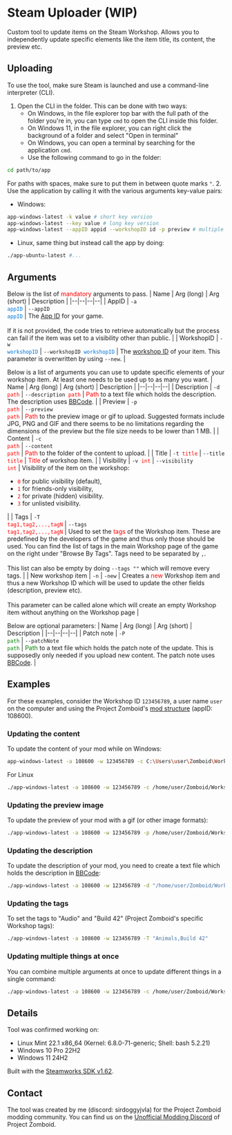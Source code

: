 # Steam Uploader (WIP)
Custom tool to update items on the Steam Workshop. Allows you to independently update specific elements like the item title, its content, the preview etc.

## Uploading
To use the tool, make sure Steam is launched and use a command-line interpreter (CLI).
1. Open the CLI in the folder. This can be done with two ways:
    - On Windows, in the file explorer top bar with the full path of the folder you're in, you can type `cmd` to open the CLI inside this folder.
    - On Windows 11, in the file explorer, you can right click the background of a folder and select "Open in terminal"
    - On Windows, you can open a terminal by searching for the application `cmd`.
    - Use the following command to go in the folder:
```bash
cd path/to/app
```
For paths with spaces, make sure to put them in between quote marks `"`.
2. Use the application by calling it with the various arguments key-value pairs:
- Windows:
```bash
app-windows-latest -k value # short key version
app-windows-latest --key value # long key version
app-windows-latest --appID appid --workshopID id -p preview # multiple keys
```
- Linux, same thing but instead call the app by doing:
```bash
./app-ubuntu-latest #...
```

## Arguments
Below is the list of <span style="color: red">mandatory</span> arguments to pass.
| Name | Arg (long) | Arg (short) | Description |
|--|--|--|--|
| AppID | <code>-a <span style="color:#0074D9">appID</span></code> | <code>--appID <span style="color:#0074D9">appID</span></code> | The [App ID](https://pzwiki.net/wiki/App_ID) for your game. <BR><BR> If it is not provided, the code tries to retrieve automatically but the process can fail if the item was set to a visibility other than public. |
| WorkshopID | <code>-w <span style="color:#0074D9">workshopID</span></code> | <code>--workshopID <span style="color:#0074D9">workshopID</span></code> | The [workshop ID](https://pzwiki.net/wiki/Workshop_ID) of your item. This parameter is overwritten by using `--new`. |

Below is a list of arguments you can use to update specific elements of your workshop item. At least one needs to be used up to as many you want.
| Name | Arg (long) | Arg (short) | Description |
|--|--|--|--|
| Description | <code>-d <span style="color:red">path</span></code> | <code>--description <span style="color:red">path</span></code> | <span style="color:red">Path</span> to a text file which holds the description. The description uses [BBCode](https://pzwiki.net/wiki/BBCode). |
| Preview | <code>-p <span style="color:red">path</span></code> | <code>--preview <span style="color:red">path</span></code> | <span style="color:red">Path</span> to the preview image or gif to upload. Suggested formats include JPG, PNG and GIF and there seems to be no limitations regarding the dimensions of the preview but the file size needs to be lower than 1 MB. |
| Content | <code>-c <span style="color:red">path</span></code> | <code>--content <span style="color:red">path</span></code> | <span style="color:red">Path</span> to the folder of the content to upload. |
| Title | <code>-t <span style="color:red">title</span></code> | <code>--title <span style="color:red">title</span></code> | <span style="color:red">Title</span> of workshop item. |
| Visibility | <code>-v <span style="color:red">int</span></code> | <code>--visibility <span style="color:red">int</span></code> | Visibility of the item on the workshop: <ul> <li><code><span style="color:red">0</span></code> for public visibility (default),</li> <li><code><span style="color:red">1</span></code> for friends-only visibility,</li> <li><code><span style="color:red">2</span></code> for private (hidden) visibility.</li> <li><code><span style="color:red">3</span></code> for unlisted visibility.</li> </ul> |
| Tags | <code>-T <span style="color:red">tag1,tag2,...,tagN</span></code> | <code>--tags <span style="color:red">tag1,tag2,...,tagN</span></code> | Used to set the <span style="color:red">tags</span> of the Workshop item. These are predefined by the developers of the game and thus only those should be used. You can find the list of tags in the main Workshop page of the game on the right under "Browse By Tags". Tags need to be separated by `,`. <BR><BR> This list can also be empty by doing `--tags ""` which will remove every tags. |
| New workshop item | <code>-n</code> | <code>-new</code> | Creates a <span style="color:red">new</span> Workshop item and thus a new Workshop ID which will be used to update the other fields (description, preview etc). <BR><BR> This parameter can be called alone which will create an empty Workshop item without anything on the Workshop page |

Below are optional parameters:
| Name | Arg (long) | Arg (short) | Description |
|--|--|--|--|
| Patch note | <code>-P <span style="color:green">path</span></code> | <code>--patchNote <span style="color:green">path</span></code> | <span style="color:green">Path</span> to a text file which holds the patch note of the update. This is supposedly only needed if you upload new content. The patch note uses [BBCode](https://pzwiki.net/wiki/BBCode). |

## Examples
For these examples, consider the Workshop ID `123456789`, a user name `user` on the computer and using the Project Zomboid's [mod structure](https://pzwiki.net/wiki/Mod_structure) (appID: 108600).

### Updating the content
To update the content of your mod while on Windows:
```bash
app-windows-latest -a 108600 -w 123456789 -c C:\Users\user\Zomboid\Workshop\ExampleMod\Contents
```
For Linux
```bash
./app-windows-latest -a 108600 -w 123456789 -c /home/user/Zomboid/Workshop/ExampleMod/Contents
```

### Updating the preview image
To update the preview of your mod with a gif (or other image formats):
```bash
./app-windows-latest -a 108600 -w 123456789 -p /home/user/Zomboid/Workshop/ExampleMod/preview.gif
```

### Updating the description
To update the description of your mod, you need to create a text file which holds the description in [BBCode](https://pzwiki.net/wiki/BBCode):
```bash
./app-windows-latest -a 108600 -w 123456789 -d "/home/user/Zomboid/Workshop/Path with space for example/description.txt"
```

### Updating the tags
To set the tags to "Audio" and "Build 42" (Project Zomboid's specific Workshop tags):
```bash
./app-windows-latest -a 108600 -w 123456789 -T "Animals,Build 42"
```

### Updating multiple things at once
You can combine multiple arguments at once to update different things in a single command:
```bash
./app-windows-latest -a 108600 -w 123456789 -c /home/user/Zomboid/Workshop/ExampleMod/Contents -p /home/user/Zomboid/Workshop/ExampleMod/preview.gif -T "Animals,Build 42"
```

## Details
Tool was confirmed working on:
- Linux Mint 22.1 x86_64 (Kernel: 6.8.0-71-generic; Shell: bash 5.2.21)
- Windows 10 Pro 22H2
- Windows 11 24H2

Built with the [Steamworks SDK v1.62](https://partner.steamgames.com/doc/sdk).

## Contact
The tool was created by me (discord: sirdoggyjvla) for the Project Zomboid modding community. You can find us on the [Unofficial Modding Discord](https://pzwiki.net/wiki/Unofficial_Modding_Discord) of Project Zomboid.